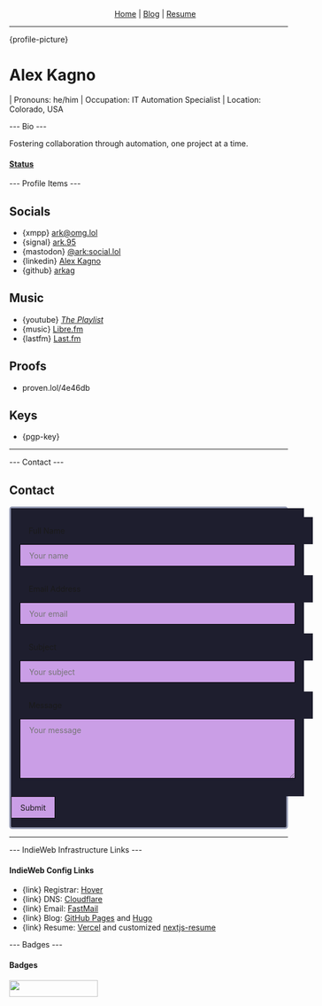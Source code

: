 <div class="navbar">
<ul>
  <li><a rel="me" href="https://alex.kagno.com/">Home</a></li>
  <li> | </li>
  <li><a rel="me" href="https://alex.kagno.com/blog">Blog</a></li>
  <li> | </li>
  <li><a rel="me" href="https://alex.kagno.com/resume">Resume</a></li>
</ul>
</div>
<style>
.navbar {
  li {
    display: inline;
  }
  ul {
    text-align: center;
    margin: 0 auto;
  }
}
</style>

---

{profile-picture}
<style>
#profile-picture {
  border: 2px solid rgb(49, 50, 68);
  border-radius: 100%; 
}
</style>

# Alex Kagno

| Pronouns: he/him
| Occupation: IT Automation Specialist
| Location: Colorado, USA

--- Bio ---

Fostering collaboration through automation, one project at a time.

#### [Status](https://status.lol/ark)

<script rel="me" src="https://status.lol/ark.js?"></script>

--- Profile Items ---

## Socials

- {xmpp} ark@omg.lol
- {signal} <a rel="me" href="https://signal.me/#eu/xMxCyd4kRhyrSzy6ptPAM3kKNiGaVaz8qxfqJXTlbVoSEqJGkVJIu6VZDfr7tPdE">ark.95</a>
- {mastodon} <a rel="me" href="https://social.lol/@ark">@ark:social.lol</a>
- {linkedin} <a rel="me" href="https://www.linkedin.com/in/arkagno">Alex Kagno</a>
- {github} <a rel="me" href="https://github.com/arkag">arkag</a>

## Music

- {youtube} <a rel="me" href="https://music.youtube.com/playlist?list=PLzgddCJiPqyLzw2VS2Bqmh-C4Bre022Q6">_The Playlist_</a>
- {music} <a rel="me" href="https://libre.fm/user/arkagno">Libre.fm</a>
- {lastfm} <a rel="me" href="https://last.fm/user/juggalope">Last.fm</a>

## Proofs

- proven.lol/4e46db

## Keys

- {pgp-key}

---

--- Contact ---

## Contact

<form id="fs-frm" name="simple-contact-form" accept-charset="utf-8" action="https://formspree.io/f/xwpkqldd" method="post">
  <fieldset id="fs-frm-inputs">
    <label for="full-name">Full Name</label>
    <input type="text" name="name" id="full-name" placeholder="Your name" required="">
    <label for="email-address">Email Address</label>
    <input type="email" name="_replyto" id="email-address" placeholder="Your email" required="">
    <label for="email-subject">Subject</label>
    <input type="subject" name="_subject" id="email-subject" placeholder="Your subject">
    <label for="message">Message</label>
    <textarea rows="5" name="message" id="message" placeholder="Your message" required=""></textarea>
  </fieldset>
  <input type="submit" value="Submit">
</form>
<style>
#fs-frm input,
#fs-frm select,
#fs-frm textarea,
#fs-frm fieldset,
#fs-frm optgroup,
#fs-frm label,
#fs-frm #card-element:disabled {
  font-family: inherit;
  font-size: 100%;
  color: inherit;
  border: none;
  border-radius: none;
  display: block;
  width: 100%;
  padding: 1rem;
  margin: 0;
  -webkit-appearance: none;
  -moz-appearance: none;
  background-color: rgb(30, 30, 46);
}
/* border, padding, margin, width */
#fs-frm input,
#fs-frm select,
#fs-frm textarea,
#fs-frm #card-element {
  border: 1px solid rgb(0, 0, 0);
  background-color: rgb(202, 158, 230);
  padding: .75em 1rem;
  margin-bottom: 1.5rem;
}
#fs-frm input:focus,
#fs-frm select:focus,
#fs-frm textarea:focus {
  background-color: rgb(131, 139, 167);
  outline-style: solid;
  outline-width: thin;
  outline-color: rgb(202, 158, 230);
  outline-offset: -1px;
}
#fs-frm [type="text"],
#fs-frm [type="email"] {
  width: 100%;
}
#fs-frm [type="button"],
#fs-frm [type="submit"],
#fs-frm [type="reset"] {
  width: auto;
  cursor: pointer;
  -webkit-appearance: button;
  -moz-appearance: button;
  appearance: button;
}
#fs-frm select {
  text-transform: none;
}
form {
  background-color: rgb(30, 30, 46);
  border: 3px solid rgb(147, 153, 178);
  border-radius: 5px;
}
form :is(input, textarea) {
  margin-bottom: 1rem !important;
}
</style>

---

--- IndieWeb Infrastructure Links ---

#### IndieWeb Config Links

- {link} Registrar: [Hover](https://hover.com/)
- {link} DNS: [Cloudflare](https://cloudflare.com/)
- {link} Email: [FastMail](https://www.fastmail.com/omglol/)
- {link} Blog: [GitHub Pages](https://github.com/arkag/arkag.github.io) and [Hugo](https://gohugo.io/)
- {link} Resume: [Vercel](https://vercel.com/) and customized [nextjs-resume](https://github.com/colinhemphill/nextjs-resume)

--- Badges ---

#### Badges

<a href="https://people.pledge.party">
<img src="https://people.pledge.party/badges/people_pledge_badge_oldschool_pink_cream.svg" width="160" height="30">
</a>
